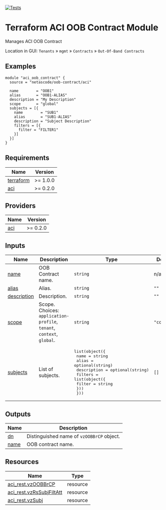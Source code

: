 <!-- BEGIN_TF_DOCS -->
[![Tests](https://github.com/netascode/terraform-aci-oob-contract/actions/workflows/test.yml/badge.svg)](https://github.com/netascode/terraform-aci-oob-contract/actions/workflows/test.yml)

# Terraform ACI OOB Contract Module

Manages ACI OOB Contract

Location in GUI:
`Tenants` » `mgmt` » `Contracts` » `Out-Of-Band Contracts`

## Examples

```hcl
module "aci_oob_contract" {
  source = "netascode/oob-contract/aci"

  name        = "OOB1"
  alias       = "OOB1-ALIAS"
  description = "My Description"
  scope       = "global"
  subjects = [{
    name        = "SUB1"
    alias       = "SUB1-ALIAS"
    description = "Subject Description"
    filters = [{
      filter = "FILTER1"
    }]
  }]
}

```

## Requirements

| Name | Version |
|------|---------|
| <a name="requirement_terraform"></a> [terraform](#requirement\_terraform) | >= 1.0.0 |
| <a name="requirement_aci"></a> [aci](#requirement\_aci) | >= 0.2.0 |

## Providers

| Name | Version |
|------|---------|
| <a name="provider_aci"></a> [aci](#provider\_aci) | >= 0.2.0 |

## Inputs

| Name | Description | Type | Default | Required |
|------|-------------|------|---------|:--------:|
| <a name="input_name"></a> [name](#input\_name) | OOB Contract name. | `string` | n/a | yes |
| <a name="input_alias"></a> [alias](#input\_alias) | Alias. | `string` | `""` | no |
| <a name="input_description"></a> [description](#input\_description) | Description. | `string` | `""` | no |
| <a name="input_scope"></a> [scope](#input\_scope) | Scope. Choices: `application-profile`, `tenant`, `context`, `global`. | `string` | `"context"` | no |
| <a name="input_subjects"></a> [subjects](#input\_subjects) | List of subjects. | <pre>list(object({<br>    name        = string<br>    alias       = optional(string)<br>    description = optional(string)<br>    filters = list(object({<br>      filter = string<br>    }))<br>  }))</pre> | `[]` | no |

## Outputs

| Name | Description |
|------|-------------|
| <a name="output_dn"></a> [dn](#output\_dn) | Distinguished name of `vzOOBBrCP` object. |
| <a name="output_name"></a> [name](#output\_name) | OOB contract name. |

## Resources

| Name | Type |
|------|------|
| [aci_rest.vzOOBBrCP](https://registry.terraform.io/providers/netascode/aci/latest/docs/resources/rest) | resource |
| [aci_rest.vzRsSubjFiltAtt](https://registry.terraform.io/providers/netascode/aci/latest/docs/resources/rest) | resource |
| [aci_rest.vzSubj](https://registry.terraform.io/providers/netascode/aci/latest/docs/resources/rest) | resource |
<!-- END_TF_DOCS -->